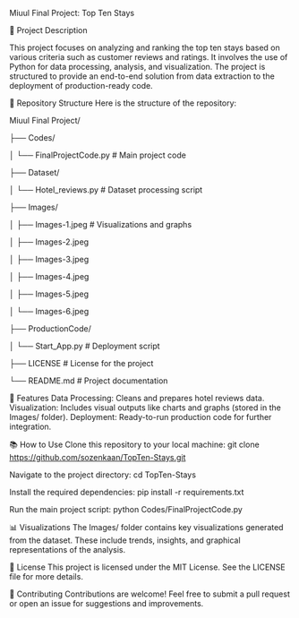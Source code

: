 Miuul Final Project: Top Ten Stays

📌 Project Description

This project focuses on analyzing and ranking the top ten stays based on various criteria such as customer reviews and ratings. It involves the use of Python for data processing, analysis, and visualization. The project is structured to provide an end-to-end solution from data extraction to the deployment of production-ready code.

📁 Repository Structure
Here is the structure of the repository:

Miuul Final Project/

├── Codes/

│   └── FinalProjectCode.py       # Main project code

├── Dataset/

│   └── Hotel_reviews.py          # Dataset processing script

├── Images/

│   ├── Images-1.jpeg             # Visualizations and graphs

│   ├── Images-2.jpeg

│   ├── Images-3.jpeg

│   ├── Images-4.jpeg

│   ├── Images-5.jpeg

│   └── Images-6.jpeg

├── ProductionCode/

│   └── Start_App.py              # Deployment script

├── LICENSE                       # License for the project

└── README.md                     # Project documentation

🚀 Features
Data Processing: Cleans and prepares hotel reviews data.
Visualization: Includes visual outputs like charts and graphs (stored in the Images/ folder).
Deployment: Ready-to-run production code for further integration.

📚 How to Use
Clone this repository to your local machine:
git clone https://github.com/sozenkaan/TopTen-Stays.git

Navigate to the project directory:
cd TopTen-Stays

Install the required dependencies:
pip install -r requirements.txt

Run the main project script:
python Codes/FinalProjectCode.py

📊 Visualizations
The Images/ folder contains key visualizations generated from the dataset. These include trends, insights, and graphical representations of the analysis.

📄 License
This project is licensed under the MIT License. See the LICENSE file for more details.

🤝 Contributing
Contributions are welcome! Feel free to submit a pull request or open an issue for suggestions and improvements.
